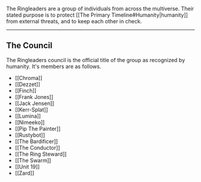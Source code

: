 The Ringleaders are a group of individuals from across the multiverse. Their stated purpose is to protect [[The Primary Timeline#Humanity|humanity]] from external threats, and to keep each other in check.

---
## The Council

The Ringleaders council is the official title of the group as recognized by humanity. It's members are as follows.
- [[Chroma]]
- [[Dezzet]]
- [[Finch]]
- [[Frank Jones]]
- [[Jack Jensen]]
- [[Kerr-Splat]]
- [[Lumina]]
- [[Nimeeko]]
- [[Pip The Painter]]
- [[Rustybot]]
- [[The Bardificer]]
- [[The Conductor]]
- [[The Ring Steward]]
- [[The Swarm]]
- [[Unit 19]]
- [[Zard]]